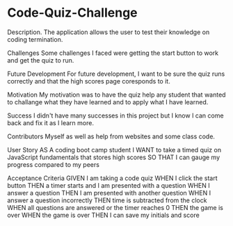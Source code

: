 # Code-Quiz-Challenge
Description.
The application allows the user to test their knowledge on coding termination.

Challenges
Some challenges I faced were getting the start button to work and get the quiz to run.

Future Development
For future development, I want to be sure the quiz runs correctly and that the high scores page coresponds to it.

Motivation
My motivation was to have the quiz help any student that wanted to challange what they have learned and to apply what I have learned.

Success
I didn't have many successes in this project but I know I can come back and fix it as I learn more.

Contributors
Myself as well as help from websites and some class code.

User Story
AS A coding boot camp student
I WANT to take a timed quiz on JavaScript fundamentals that stores high scores
SO THAT I can gauge my progress compared to my peers

Acceptance Criteria
GIVEN I am taking a code quiz
WHEN I click the start button
THEN a timer starts and I am presented with a question
WHEN I answer a question
THEN I am presented with another question
WHEN I answer a question incorrectly
THEN time is subtracted from the clock
WHEN all questions are answered or the timer reaches 0
THEN the game is over
WHEN the game is over
THEN I can save my initials and score